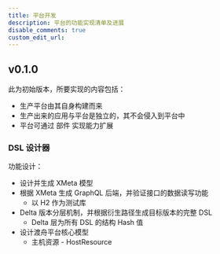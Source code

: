 ```yaml
---
title: 平台开发
description: 平台的功能实现清单及进展
disable_comments: true
custom_edit_url:
---
```


## v0.1.0

此为初始版本，所要实现的内容包括：

- 生产平台由其自身构建而来
- 生产出来的应用与平台是独立的，其不会侵入到平台中
- 平台可通过 部件 实现能力扩展

### DSL 设计器

功能设计：

- 设计并生成 XMeta 模型
- 根据 XMeta 生成 GraphQL 后端，并验证接口的数据读写功能
  - 以 H2 作为测试库
- Delta 版本分层机制，并根据衍生路径生成目标版本的完整 DSL
  - Delta 层为所有 DSL 的结构 Hash 值
- 设计渡舟平台核心模型
  - 主机资源 - HostResource
